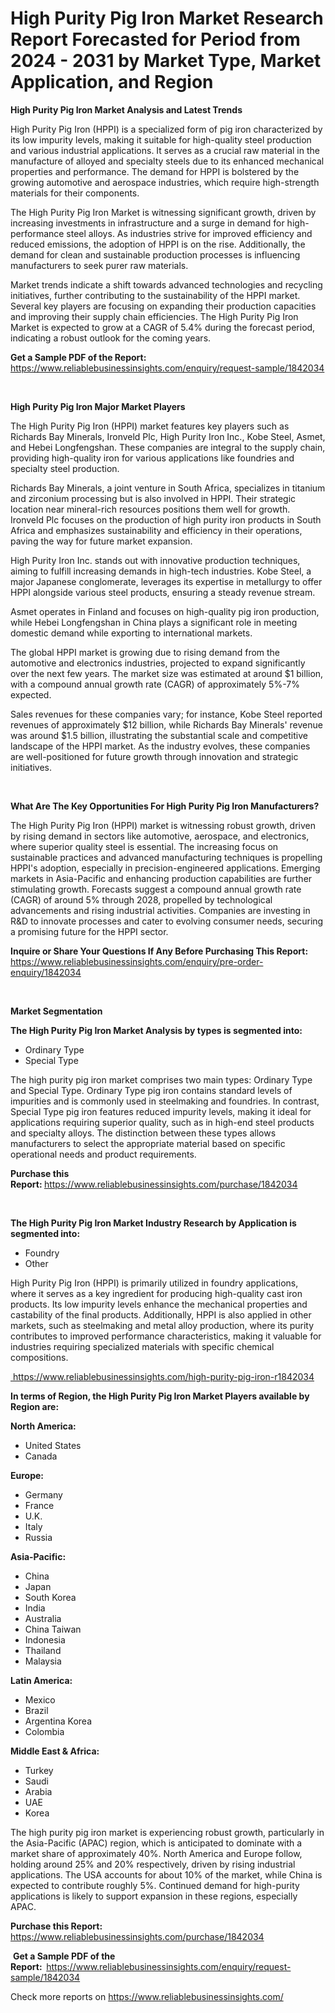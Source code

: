 <p><h1>High Purity Pig Iron Market Research Report Forecasted for Period from 2024 -  2031 by Market Type, Market Application, and Region</h1></p><p><strong>High Purity Pig Iron Market Analysis and Latest Trends</strong></p>
<p><p>High Purity Pig Iron (HPPI) is a specialized form of pig iron characterized by its low impurity levels, making it suitable for high-quality steel production and various industrial applications. It serves as a crucial raw material in the manufacture of alloyed and specialty steels due to its enhanced mechanical properties and performance. The demand for HPPI is bolstered by the growing automotive and aerospace industries, which require high-strength materials for their components.</p><p>The High Purity Pig Iron Market is witnessing significant growth, driven by increasing investments in infrastructure and a surge in demand for high-performance steel alloys. As industries strive for improved efficiency and reduced emissions, the adoption of HPPI is on the rise. Additionally, the demand for clean and sustainable production processes is influencing manufacturers to seek purer raw materials. </p><p>Market trends indicate a shift towards advanced technologies and recycling initiatives, further contributing to the sustainability of the HPPI market. Several key players are focusing on expanding their production capacities and improving their supply chain efficiencies. The High Purity Pig Iron Market is expected to grow at a CAGR of 5.4% during the forecast period, indicating a robust outlook for the coming years.</p></p>
<p><strong>Get a Sample PDF of the Report:&nbsp;</strong> <a href="https://www.reliablebusinessinsights.com/enquiry/request-sample/1842034?utm_campaign=96&utm_medium=2&utm_source=Github&utm_content=ia&utm_term=31122024&utm_id=high-purity-pig-iron">https://www.reliablebusinessinsights.com/enquiry/request-sample/1842034</a></p>
<p>&nbsp;</p>
<p><strong>High Purity Pig Iron Major Market Players</strong></p>
<p><p>The High Purity Pig Iron (HPPI) market features key players such as Richards Bay Minerals, Ironveld Plc, High Purity Iron Inc., Kobe Steel, Asmet, and Hebei Longfengshan. These companies are integral to the supply chain, providing high-quality iron for various applications like foundries and specialty steel production.</p><p>Richards Bay Minerals, a joint venture in South Africa, specializes in titanium and zirconium processing but is also involved in HPPI. Their strategic location near mineral-rich resources positions them well for growth. Ironveld Plc focuses on the production of high purity iron products in South Africa and emphasizes sustainability and efficiency in their operations, paving the way for future market expansion.</p><p>High Purity Iron Inc. stands out with innovative production techniques, aiming to fulfill increasing demands in high-tech industries. Kobe Steel, a major Japanese conglomerate, leverages its expertise in metallurgy to offer HPPI alongside various steel products, ensuring a steady revenue stream. </p><p>Asmet operates in Finland and focuses on high-quality pig iron production, while Hebei Longfengshan in China plays a significant role in meeting domestic demand while exporting to international markets. </p><p>The global HPPI market is growing due to rising demand from the automotive and electronics industries, projected to expand significantly over the next few years. The market size was estimated at around $1 billion, with a compound annual growth rate (CAGR) of approximately 5%-7% expected. </p><p>Sales revenues for these companies vary; for instance, Kobe Steel reported revenues of approximately $12 billion, while Richards Bay Minerals' revenue was around $1.5 billion, illustrating the substantial scale and competitive landscape of the HPPI market. As the industry evolves, these companies are well-positioned for future growth through innovation and strategic initiatives.</p></p>
<p>&nbsp;</p>
<p><strong>What Are The Key Opportunities For High Purity Pig Iron Manufacturers?</strong></p>
<p><p>The High Purity Pig Iron (HPPI) market is witnessing robust growth, driven by rising demand in sectors like automotive, aerospace, and electronics, where superior quality steel is essential. The increasing focus on sustainable practices and advanced manufacturing techniques is propelling HPPI's adoption, especially in precision-engineered applications. Emerging markets in Asia-Pacific and enhancing production capabilities are further stimulating growth. Forecasts suggest a compound annual growth rate (CAGR) of around 5% through 2028, propelled by technological advancements and rising industrial activities. Companies are investing in R&D to innovate processes and cater to evolving consumer needs, securing a promising future for the HPPI sector.</p></p>
<p><strong>Inquire or Share Your Questions If Any Before Purchasing This Report:</strong> <a href="https://www.reliablebusinessinsights.com/enquiry/pre-order-enquiry/1842034?utm_campaign=96&utm_medium=2&utm_source=Github&utm_content=ia&utm_term=31122024&utm_id=high-purity-pig-iron">https://www.reliablebusinessinsights.com/enquiry/pre-order-enquiry/1842034</a></p>
<p>&nbsp;</p>
<p><strong>Market Segmentation</strong></p>
<p><strong>The High Purity Pig Iron Market Analysis by types is segmented into:</strong></p>
<p><ul><li>Ordinary Type</li><li>Special Type</li></ul></p>
<p><p>The high purity pig iron market comprises two main types: Ordinary Type and Special Type. Ordinary Type pig iron contains standard levels of impurities and is commonly used in steelmaking and foundries. In contrast, Special Type pig iron features reduced impurity levels, making it ideal for applications requiring superior quality, such as in high-end steel products and specialty alloys. The distinction between these types allows manufacturers to select the appropriate material based on specific operational needs and product requirements.</p></p>
<p><strong>Purchase this Report:&nbsp;</strong><a href="https://www.reliablebusinessinsights.com/purchase/1842034?utm_campaign=96&utm_medium=2&utm_source=Github&utm_content=ia&utm_term=31122024&utm_id=high-purity-pig-iron">https://www.reliablebusinessinsights.com/purchase/1842034</a></p>
<p>&nbsp;</p>
<p><strong>The High Purity Pig Iron Market Industry Research by Application is segmented into:</strong></p>
<p><ul><li>Foundry</li><li>Other</li></ul></p>
<p><p>High Purity Pig Iron (HPPI) is primarily utilized in foundry applications, where it serves as a key ingredient for producing high-quality cast iron products. Its low impurity levels enhance the mechanical properties and castability of the final products. Additionally, HPPI is also applied in other markets, such as steelmaking and metal alloy production, where its purity contributes to improved performance characteristics, making it valuable for industries requiring specialized materials with specific chemical compositions.</p></p>
<p><a href="https://www.reliablebusinessinsights.com/high-purity-pig-iron-r1842034?utm_campaign=96&utm_medium=2&utm_source=Github&utm_content=ia&utm_term=31122024&utm_id=high-purity-pig-iron">&nbsp;https://www.reliablebusinessinsights.com/high-purity-pig-iron-r1842034</a></p>
<p><strong>In terms of Region, the High Purity Pig Iron Market Players available by Region are:</strong></p>
<p>
    <p> <strong> North America: </strong>
        <ul>
            <li>United States</li>
            <li>Canada</li>
        </ul>
        </p> 
    <p> <strong> Europe: </strong>
        <ul>
            <li>Germany</li>
            <li>France</li>
            <li>U.K.</li>
            <li>Italy</li>
            <li>Russia</li>
        </ul>
        </p> 
    <p> <strong> Asia-Pacific: </strong>
        <ul>
            <li>China</li>
            <li>Japan</li>
            <li>South Korea</li>
            <li>India</li>
            <li>Australia</li>
            <li>China Taiwan</li>
            <li>Indonesia</li>
            <li>Thailand</li>
            <li>Malaysia</li>
        </ul>
        </p> 
    <p> <strong> Latin America: </strong>
        <ul>
            <li>Mexico</li>
            <li>Brazil</li>
            <li>Argentina Korea</li>
            <li>Colombia</li>
        </ul>
        </p> 
    <p> <strong> Middle East & Africa: </strong>
        <ul>
            <li>Turkey</li>
            <li>Saudi</li>
            <li>Arabia</li>
            <li>UAE</li>
            <li>Korea</li>
        </ul>
    </p>
    </p>
<p><p>The high purity pig iron market is experiencing robust growth, particularly in the Asia-Pacific (APAC) region, which is anticipated to dominate with a market share of approximately 40%. North America and Europe follow, holding around 25% and 20% respectively, driven by rising industrial applications. The USA accounts for about 10% of the market, while China is expected to contribute roughly 5%. Continued demand for high-purity applications is likely to support expansion in these regions, especially APAC.</p></p>
<p><strong>Purchase this Report: </strong><a href="https://www.reliablebusinessinsights.com/purchase/1842034?utm_campaign=96&utm_medium=2&utm_source=Github&utm_content=ia&utm_term=31122024&utm_id=high-purity-pig-iron">https://www.reliablebusinessinsights.com/purchase/1842034</a></p>
<p>&nbsp;<strong>Get a Sample PDF of the Report:&nbsp;&nbsp;</strong><a href="https://www.reliablebusinessinsights.com/enquiry/request-sample/1842034?utm_campaign=96&utm_medium=2&utm_source=Github&utm_content=ia&utm_term=31122024&utm_id=high-purity-pig-iron">https://www.reliablebusinessinsights.com/enquiry/request-sample/1842034</a></p>
<p><strong></strong></p>
<p>Check more reports on <a href="https://www.reliablebusinessinsights.com/?utm_campaign=96&utm_medium=2&utm_source=Github&utm_content=ia&utm_term=31122024&utm_id=high-purity-pig-iron">https://www.reliablebusinessinsights.com/</a></p>